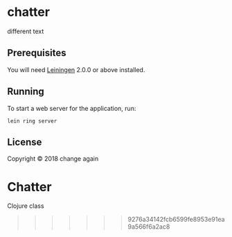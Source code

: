 # chatter

different text

## Prerequisites

You will need [Leiningen][] 2.0.0 or above installed.

[leiningen]: https://github.com/technomancy/leiningen

## Running

To start a web server for the application, run:

    lein ring server

## License

Copyright © 2018 change again
# Chatter
Clojure class
>>>>>>> 9276a34142fcb6599fe8953e91ea9a566f6a2ac8
